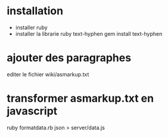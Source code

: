 # installation
- installer ruby
- installer la librarie ruby text-hyphen
gem install text-hyphen

# ajouter des paragraphes
editer le fichier wiki/asmarkup.txt

# transformer asmarkup.txt en javascript
ruby formatdata.rb json > server/data.js
